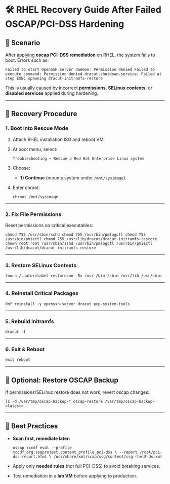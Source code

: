# 🛠️ RHEL Recovery Guide After Failed OSCAP/PCI-DSS Hardening

## 🔹 Scenario

After applying **oscap PCI-DSS remediation** on RHEL, the system fails to boot. Errors such as:

`Failed to start OpenSSH server daemon: Permission denied Failed to execute command: Permission denied dracut-shutdown.service: Failed at step EXEC spawning dracut-initramfs-restore`

This is usually caused by incorrect **permissions**, **SELinux contexts**, or **disabled services** applied during hardening.

* * *

## 🔹 Recovery Procedure

### 1\. Boot into Rescue Mode

1.  Attach RHEL installation ISO and reboot VM.
    
2.  At boot menu, select:
    
    `Troubleshooting → Rescue a Red Hat Enterprise Linux system`
    
3.  Choose:
    
    -   **1) Continue** (mounts system under `/mnt/sysimage`).
        
4.  Enter chroot:
    
    `chroot /mnt/sysimage`
    

* * *

### 2\. Fix File Permissions

Reset permissions on critical executables:

`chmod 755 /usr/sbin/sshd chmod 755 /usr/bin/pmlogctl chmod 755 /usr/bin/pmiectl chmod 755 /usr/lib/dracut/dracut-initramfs-restore  chown root:root /usr/sbin/sshd /usr/bin/pmlogctl /usr/bin/pmiectl /usr/lib/dracut/dracut-initramfs-restore`

* * *

### 3\. Restore SELinux Contexts

`touch /.autorelabel restorecon -Rv /usr /bin /sbin /usr/lib /usr/sbin`

* * *

### 4\. Reinstall Critical Packages

`dnf reinstall -y openssh-server dracut pcp-system-tools`

* * *

### 5\. Rebuild Initramfs

`dracut -f`

* * *

### 6\. Exit & Reboot

`exit reboot`

* * *

## 🔹 Optional: Restore OSCAP Backup

If permissions/SELinux restore does not work, revert oscap changes:

`ls -d /var/tmp/oscap-backup-* oscap-restore /var/tmp/oscap-backup-<latest>`

* * *

## 🔹 Best Practices

-   **Scan first, remediate later:**
    
    `oscap xccdf eval --profile xccdf_org.ssgproject.content_profile_pci-dss \ --report /root/pci-dss-report.html \ /usr/share/xml/scap/ssg/content/ssg-rhel8-ds.xml`
    
-   Apply only **needed rules** (not full PCI-DSS) to avoid breaking services.
    
-   Test remediation in a **lab VM** before applying to production.
